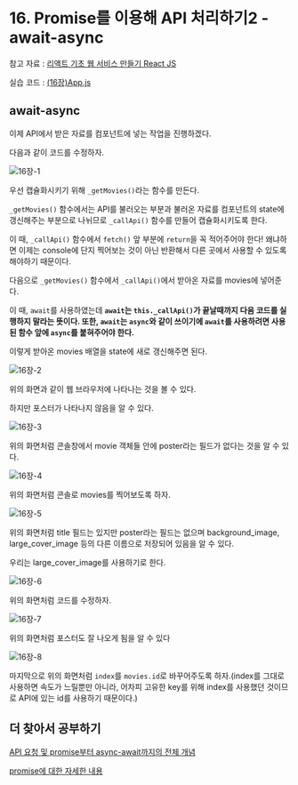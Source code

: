 # 16. Promise를 이용해 API 처리하기2 - await-async

참고 자료 : 
[리액트 기초 웹 서비스 만들기 React JS](https://www.youtube.com/watch?v=sM2p1EqTlw4&list=PL7jH19IHhOLOFTVD4R8FeZWkwpVi8-9Fv)

실습 코드 : [(16장)App.js](https://github.com/Se-Hun/WebStudy/tree/master/React.js/code)

## await-async

이제 API에서 받은 자료를 컴포넌트에 넣는 작업을 진행하겠다.

다음과 같이 코드를 수정하자.

![16장-1](https://github.com/Se-Hun/WebStudy/blob/master/React.js/png/16%EC%9E%A5-1.PNG)

우선 캡슐화시키기 위해 `_getMovies()`라는 함수를 만든다.

`_getMovies()` 함수에서는 API를 불러오는 부분과 불러온 자료를 컴포넌트의 state에 갱신해주는 부분으로 나뉘므로 `_callApi()` 함수를 만들어 캡슐화시키도록 한다.

이 때, `_callApi()` 함수에서 `fetch()` 앞 부분에 `return`을 꼭 적어주어야 한다! 왜냐하면 이제는 console에 단지 찍어보는 것이 아닌 반환해서 다른 곳에서 사용할 수 있도록 해야하기 때문이다.

다음으로 `_getMovies()` 함수에서 `_callApi()`에서 받아온 자료를 movies에 넣어준다.

이 때, `await`를 사용하였는데 **`await`는 `this._callApi()`가 끝날때까지 다음 코드를 실행하지 말라는 뜻이다. 또한, `await`는 `async`와 같이 쓰이기에 `await`를 사용하려면 사용된 함수 앞에 `async`를 붙혀주어야 한다.**

이렇게 받아온 movies 배열을 state에 새로 갱신해주면 된다.

![16장-2](https://github.com/Se-Hun/WebStudy/blob/master/React.js/png/16%EC%9E%A5-2.PNG)

위의 화면과 같이 웹 브라우저에 나타나는 것을 볼 수 있다.

하지만 포스터가 나타나지 않음을 알 수 있다.

![16장-3](https://github.com/Se-Hun/WebStudy/blob/master/React.js/png/16%EC%9E%A5-3.PNG)

위의 화면처럼 콘솔창에서 movie 객체들 안에 poster라는 필드가 없다는 것을 알 수 있다.

![16장-4](https://github.com/Se-Hun/WebStudy/blob/master/React.js/png/16%EC%9E%A5-4.PNG)

위의 화면처럼 콘솔로 movies를 찍어보도록 하자.

![16장-5](https://github.com/Se-Hun/WebStudy/blob/master/React.js/png/16%EC%9E%A5-5.PNG)

위의 화면처럼 title 필드는 있지만 poster라는 필드는 없으며 background_image, large_cover_image 등의 다른 이름으로 저장되어 있음을 알 수 있다.

우리는 large_cover_image를 사용하기로 한다.

![16장-6](https://github.com/Se-Hun/WebStudy/blob/master/React.js/png/16%EC%9E%A5-6.PNG)

위의 화면처럼 코드를 수정하자.

![16장-7](https://github.com/Se-Hun/WebStudy/blob/master/React.js/png/16%EC%9E%A5-7.PNG)

위의 화면처럼 포스터도 잘 나오게 됨을 알 수 있다

![16장-8](https://github.com/Se-Hun/WebStudy/blob/master/React.js/png/16%EC%9E%A5-8.PNG)

마지막으로 위의 화면처럼 `index`를 `movies.id`로 바꾸어주도록 하자.(index를 그대로 사용하면 속도가 느릴뿐만 아니라, 어차피 고유한 key를 위해 index를 사용했던 것이므로 API에 있는 id를 사용하기 때문이다.)

## 더 찾아서 공부하기

[API 요청 및 promise부터 async-await까지의 전체 개념](https://velopert.com/2597)

[promise에 대한 자세한 내용](http://webframeworks.kr/tutorials/translate/es6-promise-api-1/)